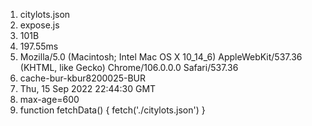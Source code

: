 1. citylots.json
2. expose.js
3. 101B
4. 197.55ms
5. Mozilla/5.0 (Macintosh; Intel Mac OS X 10_14_6) AppleWebKit/537.36 (KHTML, like Gecko) Chrome/106.0.0.0 Safari/537.36
6. cache-bur-kbur8200025-BUR
7. Thu, 15 Sep 2022 22:44:30 GMT
8. max-age=600
9. function fetchData() {
  fetch('./citylots.json')
}